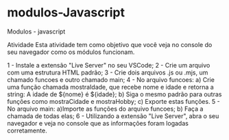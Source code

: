 # modulos-Javascript
Modulos - javascript

Atividade
Esta atividade tem como objetivo que você veja no console do seu navegador como os módulos funcionam.

1 - Instale a extensão "Live Server" no seu VSCode;
2 - Crie um arquivo com uma estrutura HTML padrão;
3 - Crie dois arquivos .js ou .mjs, um chamado funcoes e outro chamado main;
4 - No arquivo funcoes:
 a) Crie uma função chamada mostraIdade, que recebe nome e idade e retorna a string: A idade de ${nome} é ${idade};
 b) Siga o mesmo padrão para outras funções como mostraCidade e mostraHobby;
 c) Exporte estas funções.
5 - No arquivo main:
 a)Importe as funções do arquivo funcoes;
  b) Faça a chamada de todas elas;
6 - Utilizando a extensão "Live Server", abra o seu navegador e veja no console que as informações foram logadas corretamente.
